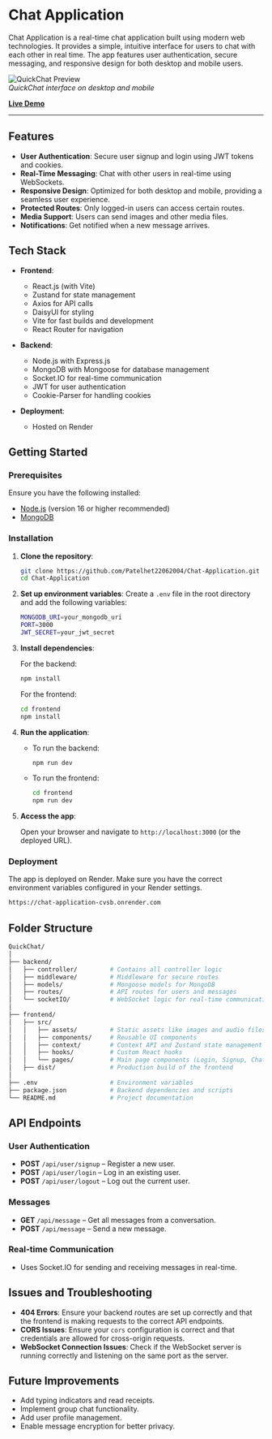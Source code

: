 # Chat Application

Chat Application is a real-time chat application built using modern web technologies. It provides a simple, intuitive interface for users to chat with each other in real time. The app features user authentication, secure messaging, and responsive design for both desktop and mobile users.

![QuickChat Preview](chatapppng.png)  
_QuickChat interface on desktop and mobile_

**[Live Demo](https://chat-application-cvsb.onrender.com)**

---

## Features

- **User Authentication**: Secure user signup and login using JWT tokens and cookies.
- **Real-Time Messaging**: Chat with other users in real-time using WebSockets.
- **Responsive Design**: Optimized for both desktop and mobile, providing a seamless user experience.
- **Protected Routes**: Only logged-in users can access certain routes.
- **Media Support**: Users can send images and other media files.
- **Notifications**: Get notified when a new message arrives.
  
## Tech Stack

- **Frontend**:
  - React.js (with Vite)
  - Zustand for state management
  - Axios for API calls
  - DaisyUI for styling
  - Vite for fast builds and development
  - React Router for navigation

- **Backend**:
  - Node.js with Express.js
  - MongoDB with Mongoose for database management
  - Socket.IO for real-time communication
  - JWT for user authentication
  - Cookie-Parser for handling cookies

- **Deployment**:
  - Hosted on Render

## Getting Started

### Prerequisites

Ensure you have the following installed:

- [Node.js](https://nodejs.org/) (version 16 or higher recommended)
- [MongoDB](https://www.mongodb.com/)

### Installation

1. **Clone the repository**:
   ```bash
   git clone https://github.com/Patelhet22062004/Chat-Application.git
   cd Chat-Application
   ```

2. **Set up environment variables**:
   Create a `.env` file in the root directory and add the following variables:
   ```bash
   MONGODB_URI=your_mongodb_uri
   PORT=3000
   JWT_SECRET=your_jwt_secret
   ```

3. **Install dependencies**:

   For the backend:
   ```bash
   npm install
   ```

   For the frontend:
   ```bash
   cd frontend
   npm install
   ```

4. **Run the application**:

   - To run the backend:
     ```bash
     npm run dev
     ```

   - To run the frontend:
     ```bash
     cd frontend
     npm run dev
     ```

5. **Access the app**:

   Open your browser and navigate to `http://localhost:3000` (or the deployed URL).

### Deployment

The app is deployed on Render. Make sure you have the correct environment variables configured in your Render settings.

```bash
https://chat-application-cvsb.onrender.com
```

## Folder Structure

```bash
QuickChat/
│
├── backend/
│   ├── controller/         # Contains all controller logic
│   ├── middleware/         # Middleware for secure routes
│   ├── models/             # Mongoose models for MongoDB
│   ├── routes/             # API routes for users and messages
│   └── socketIO/           # WebSocket logic for real-time communication
│
├── frontend/
│   ├── src/
│   │   ├── assets/         # Static assets like images and audio files
│   │   ├── components/     # Reusable UI components
│   │   ├── context/        # Context API and Zustand state management
│   │   ├── hooks/          # Custom React hooks
│   │   └── pages/          # Main page components (Login, Signup, Chat, etc.)
│   ├── dist/               # Production build of the frontend
│
├── .env                    # Environment variables
├── package.json            # Backend dependencies and scripts
└── README.md               # Project documentation
```

## API Endpoints

### User Authentication

- **POST** `/api/user/signup` – Register a new user.
- **POST** `/api/user/login` – Log in an existing user.
- **POST** `/api/user/logout` – Log out the current user.

### Messages

- **GET** `/api/message` – Get all messages from a conversation.
- **POST** `/api/message` – Send a new message.

### Real-time Communication

- Uses Socket.IO for sending and receiving messages in real-time.

## Issues and Troubleshooting

- **404 Errors**: Ensure your backend routes are set up correctly and that the frontend is making requests to the correct API endpoints.
- **CORS Issues**: Ensure your `cors` configuration is correct and that credentials are allowed for cross-origin requests.
- **WebSocket Connection Issues**: Check if the WebSocket server is running correctly and listening on the same port as the server.

## Future Improvements

- Add typing indicators and read receipts.
- Implement group chat functionality.
- Add user profile management.
- Enable message encryption for better privacy.
